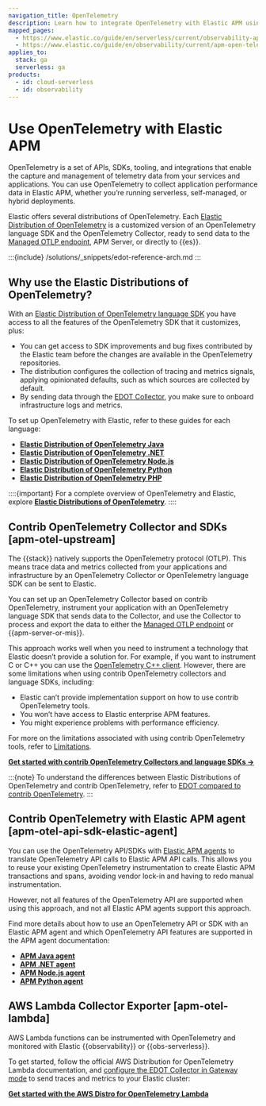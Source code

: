 ```yaml
---
navigation_title: OpenTelemetry
description: Learn how to integrate OpenTelemetry with Elastic APM using Elastic Distributions, contrib SDKs, and APM agents. Includes setup for serverless, self-managed, and AWS Lambda.
mapped_pages:
  - https://www.elastic.co/guide/en/serverless/current/observability-apm-agents-opentelemetry.html
  - https://www.elastic.co/guide/en/observability/current/apm-open-telemetry.html
applies_to:
  stack: ga
  serverless: ga
products:
  - id: cloud-serverless
  - id: observability
---
```


# Use OpenTelemetry with Elastic APM

OpenTelemetry is a set of APIs, SDKs, tooling, and integrations that enable the capture and management of telemetry data from your services and applications. You can use OpenTelemetry to collect application performance data in Elastic APM, whether you’re running serverless, self-managed, or hybrid deployments.

Elastic offers several distributions of OpenTelemetry. Each [Elastic Distribution of OpenTelemetry](opentelemetry://reference/index.md) is a customized version of an OpenTelemetry language SDK and the OpenTelemetry Collector, ready to send data to the [Managed OTLP endpoint](opentelemetry://reference/motlp.md), APM Server, or directly to {{es}}.

:::{include} /solutions/_snippets/edot-reference-arch.md
:::

## Why use the Elastic Distributions of OpenTelemetry?

With an [Elastic Distribution of OpenTelemetry language SDK](opentelemetry://reference/edot-sdks/index.md) you have access to all the features of the OpenTelemetry SDK that it customizes, plus:

* You can get access to SDK improvements and bug fixes contributed by the Elastic team before the changes are available in the OpenTelemetry repositories.
* The distribution configures the collection of tracing and metrics signals, applying opinionated defaults, such as which sources are collected by default.
* By sending data through the [EDOT Collector](elastic-agent://reference/edot-collector/index.md), you make sure to onboard infrastructure logs and metrics.

To set up OpenTelemetry with Elastic, refer to these guides for each language:

* [**Elastic Distribution of OpenTelemetry Java**](elastic-otel-java://reference/edot-java/index.md)
* [**Elastic Distribution of OpenTelemetry .NET**](elastic-otel-dotnet://reference/edot-dotnet/index.md)
* [**Elastic Distribution of OpenTelemetry Node.js**](elastic-otel-node://reference/edot-node/index.md)
* [**Elastic Distribution of OpenTelemetry Python**](elastic-otel-python://reference/edot-python/index.md)
* [**Elastic Distribution of OpenTelemetry PHP**](elastic-otel-php://reference/edot-php/index.md)

::::{important}
For a complete overview of OpenTelemetry and Elastic, explore [**Elastic Distributions of OpenTelemetry**](opentelemetry://reference/index.md).
::::

## Contrib OpenTelemetry Collector and SDKs [apm-otel-upstream]

The {{stack}} natively supports the OpenTelemetry protocol (OTLP). This means trace data and metrics collected from your applications and infrastructure by an OpenTelemetry Collector or OpenTelemetry language SDK can be sent to Elastic.

You can set up an OpenTelemetry Collector based on contrib OpenTelemetry, instrument your application with an OpenTelemetry language SDK that sends data to the Collector, and use the Collector to process and export the data to either the [Managed OTLP endpoint](opentelemetry://reference/motlp.md) or {{apm-server-or-mis}}.

This approach works well when you need to instrument a technology that Elastic doesn’t provide a solution for. For example, if you want to instrument C or C++ you can use the [OpenTelemetry C++ client](https://github.com/open-telemetry/opentelemetry-cpp). However, there are some limitations when using contrib OpenTelemetry collectors and language SDKs, including:

* Elastic can’t provide implementation support on how to use contrib OpenTelemetry tools.
* You won’t have access to Elastic enterprise APM features.
* You might experience problems with performance efficiency.

For more on the limitations associated with using contrib OpenTelemetry tools, refer to [Limitations](/solutions/observability/apm/opentelemetry/limitations.md).

[**Get started with contrib OpenTelemetry Collectors and language SDKs →**](/solutions/observability/apm/opentelemetry/upstream-opentelemetry-collectors-language-sdks.md)

:::{note}
To understand the differences between Elastic Distributions of OpenTelemetry and contrib OpenTelemetry, refer to [EDOT compared to contrib OpenTelemetry](opentelemetry://reference/compatibility/edot-vs-upstream.md).
:::

## Contrib OpenTelemetry with Elastic APM agent [apm-otel-api-sdk-elastic-agent]

You can use the OpenTelemetry API/SDKs with [Elastic APM agents](/solutions/observability/apm/apm-server/fleet-managed.md#_step_3_install_apm_agents) to translate OpenTelemetry API calls to Elastic APM API calls. This allows you to reuse your existing OpenTelemetry instrumentation to create Elastic APM transactions and spans, avoiding vendor lock-in and having to redo manual instrumentation.

However, not all features of the OpenTelemetry API are supported when using this approach, and not all Elastic APM agents support this approach.

Find more details about how to use an OpenTelemetry API or SDK with an Elastic APM agent and which OpenTelemetry API features are supported in the APM agent documentation:

* [**APM Java agent**](apm-agent-java://reference/opentelemetry-bridge.md)
* [**APM .NET agent**](apm-agent-dotnet://reference/opentelemetry-bridge.md)
* [**APM Node.js agent**](apm-agent-nodejs://reference/opentelemetry-bridge.md)
* [**APM Python agent**](apm-agent-python://reference/opentelemetry-api-bridge.md)

## AWS Lambda Collector Exporter [apm-otel-lambda]

AWS Lambda functions can be instrumented with OpenTelemetry and monitored with Elastic {{observability}} or {{obs-serverless}}.

To get started, follow the official AWS Distribution for OpenTelemetry Lambda documentation, and [configure the EDOT Collector in Gateway mode](elastic-agent://reference/edot-collector/config/default-config-standalone.md#gateway-mode) to send traces and metrics to your Elastic cluster:

[**Get started with the AWS Distro for OpenTelemetry Lambda**](https://aws-otel.github.io/docs/getting-started/lambda)
